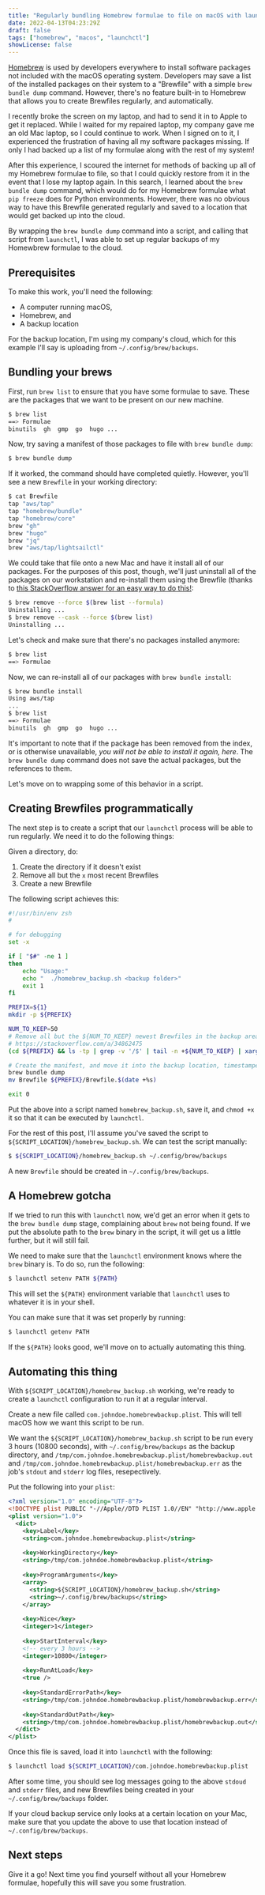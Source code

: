 ```yaml
---
title: "Regularly bundling Homebrew formulae to file on macOS with launchctl"
date: 2022-04-13T04:23:29Z
draft: false
tags: ["homebrew", "macos", "launchctl"]
showLicense: false
---
```


[Homebrew](https://brew.sh) is used by developers everywhere to install software packages not included with the macOS operating system. Developers may save a list of the installed packages on their system to a "Brewfile" with a simple `brew bundle dump` command. However, there's no feature built-in to Homebrew that allows you to create Brewfiles regularly, and automatically.

<!--more-->

I recently broke the screen on my laptop, and had to send it in to Apple to get it replaced. While I waited for my repaired laptop, my company gave me an old Mac laptop, so I could continue to work. When I signed on to it, I experienced the frustration of having all my software packages missing. If only I had backed up a list of my formulae along with the rest of my system!

After this experience, I scoured the internet for methods of backing up all of my Homebrew formulae to file, so that I could quickly restore from it in the event that I lose my laptop again. In this search, I learned about the `brew bundle dump` command, which would do for my Homebrew formulae what `pip freeze` does for Python environments. However, there was no obvious way to have this Brewfile generated regularly and saved to a location that would get backed up into the cloud.

By wrapping the `brew bundle dump` command into a script, and calling that script from `launchctl`, I was able to set up regular backups of my Homewbrew formulae to the cloud.

## Prerequisites

To make this work, you'll need the following:

- A computer running macOS,
- Homebrew, and
- A backup location

For the backup location, I'm using my company's cloud, which for this example I'll say is uploading from `~/.config/brew/backups`.

## Bundling your brews

First, run `brew list` to ensure that you have some formulae to save. These are the packages that we want to be present on our new machine.

```bash
$ brew list
==> Formulae
binutils  gh  gmp  go  hugo ...
```

Now, try saving a manifest of those packages to file with `brew bundle dump`:

```bash
$ brew bundle dump
```

If it worked, the command should have completed quietly. However, you'll see a new `Brewfile` in your working directory:

```bash
$ cat Brewfile 
tap "aws/tap"
tap "homebrew/bundle"
tap "homebrew/core"
brew "gh"
brew "hugo"
brew "jq"
brew "aws/tap/lightsailctl"
```

We could take that file onto a new Mac and have it install all of our packages. For the purposes of this post, though, we'll just uninstall all of the packages on our workstation and re-install them using the Brewfile (thanks to [this StackOverflow answer for an easy way to do this!](https://apple.stackexchange.com/a/339096):

```bash
$ brew remove --force $(brew list --formula)
Uninstalling ...
$ brew remove --cask --force $(brew list)
Uninstalling ...
```

Let's check and make sure that there's no packages installed anymore:

```bash
$ brew list
==> Formulae
```

Now, we can re-install all of our packages with `brew bundle install`:

```bash
$ brew bundle install
Using aws/tap
...
$ brew list
==> Formulae
binutils  gh  gmp  go  hugo ...
```

It's important to note that if the package has been removed from the index, or is otherwise unavailable, *you will not be able to install it again, here*. The `brew bundle dump` command does not save the actual packages, but the references to them.

Let's move on to wrapping some of this behavior in a script.

## Creating Brewfiles programmatically

The next step is to create a script that our `launchctl` process will be able to run regularly. We need it to do the following things:

Given a directory, do:
1. Create the directory if it doesn't exist
2. Remove all but the `x` most recent Brewfiles
3. Create a new Brewfile

The following script achieves this:

```bash
#!/usr/bin/env zsh
#

# for debugging
set -x

if [ "$#" -ne 1 ]
then
    echo "Usage:"
    echo "  ./homebrew_backup.sh <backup folder>"
    exit 1
fi

PREFIX=${1}
mkdir -p ${PREFIX}

NUM_TO_KEEP=50
# Remove all but the ${NUM_TO_KEEP} newest Brewfiles in the backup area
# https://stackoverflow.com/a/34862475
(cd ${PREFIX} && ls -tp | grep -v '/$' | tail -n +${NUM_TO_KEEP} | xargs -I {} rm -- {})

# Create the manifest, and move it into the backup location, timestamped with the current time
brew bundle dump
mv Brewfile ${PREFIX}/Brewfile.$(date +%s)

exit 0
```

Put the above into a script named `homebrew_backup.sh`, save it, and `chmod +x` it so that it can be executed by `launchctl`.

For the rest of this post, I'll assume you've saved the script to `${SCRIPT_LOCATION}/homebrew_backup.sh`. We can test the script manually:

```bash
$ ${SCRIPT_LOCATION}/homebrew_backup.sh ~/.config/brew/backups
```

A new `Brewfile` should be created in `~/.config/brew/backups`.

## A Homebrew gotcha

If we tried to run this with `launchctl` now, we'd get an error when it gets to the `brew bundle dump` stage, complaining about `brew` not being found. If we put the absolute path to the `brew` binary in the script, it will get us a little further, but it will still fail.

We need to make sure that the `launchctl` environment knows where the `brew` binary is. To do so, run the following:

```bash
$ launchctl setenv PATH ${PATH}
```

This will set the `${PATH}` environment variable that `launchctl` uses to whatever it is in your shell.

You can make sure that it was set properly by running:

```bash
$ launchctl getenv PATH
```

If the `${PATH}` looks good, we'll move on to actually automating this thing.

## Automating this thing

With `${SCRIPT_LOCATION}/homebrew_backup.sh` working, we're ready to create a `launchctl` configuration to run it at a regular interval.

Create a new file called `com.johndoe.homebrewbackup.plist`. This will tell macOS how we want this script to be run.

We want the `${SCRIPT_LOCATION}/homebrew_backup.sh` script to be run every 3 hours (10800 seconds), with `~/.config/brew/backups` as the backup directory, and `/tmp/com.johndoe.homebrewbackup.plist/homebrewbackup.out` and `/tmp/com.johndoe.homebrewbackup.plist/homebrewbackup.err` as the job's `stdout` and `stderr` log files, resepectively.

Put the following into your `plist`:

```xml
<?xml version="1.0" encoding="UTF-8"?>
<!DOCTYPE plist PUBLIC "-//Apple//DTD PLIST 1.0//EN" "http://www.apple.com/DTDs/PropertyList-1.0.dtd">
<plist version="1.0">
  <dict>
    <key>Label</key>
    <string>com.johndoe.homebrewbackup.plist</string>
    
    <key>WorkingDirectory</key>
    <string>/tmp/com.johndoe.homebrewbackup.plist</string>
    
    <key>ProgramArguments</key>
    <array>
      <string>${SCRIPT_LOCATION}/homebrew_backup.sh</string>
      <string>~/.config/brew/backups</string>
    </array>
    
    <key>Nice</key>
    <integer>1</integer>
    
    <key>StartInterval</key>
    <!-- every 3 hours -->
    <integer>10800</integer>
    
    <key>RunAtLoad</key>
    <true />
    
    <key>StandardErrorPath</key>
    <string>/tmp/com.johndoe.homebrewbackup.plist/homebrewbackup.err</string>
    
    <key>StandardOutPath</key>
    <string>/tmp/com.johndoe.homebrewbackup.plist/homebrewbackup.out</string>
  </dict>
</plist>
```

Once this file is saved, load it into `launchctl` with the following:

```bash
$ launchctl load ${SCRIPT_LOCATION}/com.johndoe.homebrewbackup.plist
```

After some time, you should see log messages going to the above `stdoud` and `stderr` files, and new Brewfiles being created in your `~/.config/brew/backups` folder.

If your cloud backup service only looks at a certain location on your Mac, make sure that you update the above to use that location instead of `~/.config/brew/backups`.

## Next steps

Give it a go! Next time you find yourself without all your Homebrew formulae, hopefully this will save you some frustration.